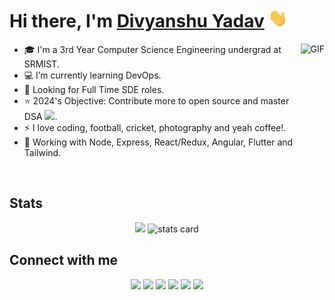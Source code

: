 <!-- ![Divyanshu Yadav (5)](https://user-images.githubusercontent.com/91051053/190860704-48723df0-5c19-465a-afae-b94973bfc74b.png) -->
# Hi there, I'm <a href="https://www.linkedin.com/in/divyanshu-yadav-b32a76220/" target="_blank" rel="noopener noreferrer">Divyanshu Yadav</a> <img src="https://raw.githubusercontent.com/ABSphreak/ABSphreak/master/gifs/Hi.gif" height="30" />
 
<!-- <img align="right" alt="GIF" height="160px" src="https://media.giphy.com/media/du3J3cXyzhj75IOgvA/giphy.gif" /> -->
<img align="right" alt="GIF" height="140px" src="https://user-images.githubusercontent.com/91051053/219441109-ae96da6a-1644-45f6-bb8d-321d39fb996f.png" />
 

 
 
- 🎓 I'm a 3rd Year Computer Science Engineering undergrad at SRMIST.  
- 💻 I’m currently learning DevOps. 
- 👯 Looking for Full Time SDE roles.
- ⭐ 2024's Objective: Contribute more to open source and master DSA <img src="https://media.giphy.com/media/WUlplcMpOCEmTGBtBW/giphy.gif" width="30">. 
- ⚡ I love coding, football, cricket, photography and yeah coffee!. 
- 🚀 Working with Node, Express, React/Redux, Angular, Flutter and Tailwind.
<br/> 

<!--  ![banner](https://user-images.githubusercontent.com/91051053/192588281-8b9b87ae-02e5-4718-8679-5ccae0dcc4a8.png) -->
 
<!-- ## Languages and tools used
<p align="center">
 <img src="https://img.shields.io/badge/HTML5-E34F26?style=for-the-badge&logo=html5&logoColor=white"><img/>
 <img src="https://img.shields.io/badge/CSS3-1572B6?style=for-the-badge&logo=css3&logoColor=white"><img/>
 <img src="https://img.shields.io/badge/JavaScript-323330?style=for-the-badge&logo=javascript&logoColor=F7DF1E"><img/>
 <img src="https://img.shields.io/badge/Bootstrap-563D7C?style=for-the-badge&logo=bootstrap&logoColor=white"><img/>
 <img src="https://img.shields.io/badge/Tailwind_CSS-38B2AC?style=for-the-badge&logo=tailwind-css&logoColor=white"><img/>
 <img src="https://img.shields.io/badge/npm-CB3837?style=for-the-badge&logo=npm&logoColor=white"><img/>
 <img src="https://img.shields.io/badge/Yarn-2C8EBB?style=for-the-badge&logo=yarn&logoColor=white"><img/>
 <img src="https://img.shields.io/badge/Node.js-339933?style=for-the-badge&logo=nodedotjs&logoColor=white"><img/>
 <img src="https://img.shields.io/badge/React-20232A?style=for-the-badge&logo=react&logoColor=61DAFB"><img/>
 <img src="https://img.shields.io/badge/svelte-%23f1413d.svg?style=for-the-badge&logo=svelte&logoColor=white"/>
 <img src="https://img.shields.io/badge/angular-%23DD0031.svg?style=for-the-badge&logo=angular&logoColor=white"/>
 <img src="https://img.shields.io/badge/React_Router-CA4245?style=for-the-badge&logo=react-router&logoColor=white"><img/>
 <img src="https://img.shields.io/badge/Redux-593D88?style=for-the-badge&logo=redux&logoColor=white"><img/>
 <img src="https://img.shields.io/badge/Express.js-000000?style=for-the-badge&logo=express&logoColor=whit"><img/>
 <img src="https://img.shields.io/badge/-GraphQL-E10098?style=for-the-badge&logo=graphql&logoColor=white"><img/>
 <img src="https://img.shields.io/badge/Material%20UI-007FFF?style=for-the-badge&logo=mui&logoColor=white"><img/>
 <img src="https://img.shields.io/badge/MongoDB-4EA94B?style=for-the-badge&logo=mongodb&logoColor=white"><img/>
 <img src="https://img.shields.io/badge/Supabase-181818?style=for-the-badge&logo=supabase&logoColor=white"><img/>
 <img src="https://img.shields.io/badge/TypeScript-007ACC?style=for-the-badge&logo=typescript&logoColor=white"><img/>
 <img src="https://img.shields.io/badge/next.js-000000?style=for-the-badge&logo=nextdotjs&logoColor=white"><img/>
 <img src="https://img.shields.io/badge/Figma-F24E1E?style=for-the-badge&logo=figma&logoColor=white"><img/>
 <img src="https://img.shields.io/badge/Canva-%2300C4CC.svg?&style=for-the-badge&logo=Canva&logoColor=white"><img/>
 <img src="https://img.shields.io/badge/java-%23ED8B00.svg?style=for-the-badge&logo=java&logoColor=white"><img/>
 <img src="https://img.shields.io/badge/C-00599C?style=for-the-badge&logo=c&logoColor=white"><img/>
 <img src="https://img.shields.io/badge/Flutter-%2302569B.svg?style=for-the-badge&logo=Flutter&logoColor=white"/>
 <img src="https://img.shields.io/badge/C%2B%2B-00599C?style=for-the-badge&logo=c%2B%2B&logoColor=white"><img/>
 <img src="https://img.shields.io/badge/Python-FFD43B?style=for-the-badge&logo=python&logoColor=blue"><img/>
 <img src="https://img.shields.io/badge/GitHub_Actions-2088FF?style=for-the-badge&logo=github-actions&logoColor=white"><img/>
 <img src="https://img.shields.io/badge/GitHub-100000?style=for-the-badge&logo=github&logoColor=white"><img/>
 <img src="https://img.shields.io/badge/Amazon_AWS-FF9900?style=for-the-badge&logo=amazonaws&logoColor=white"><img/>
 <img src="https://img.shields.io/badge/Google_Cloud-4285F4?style=for-the-badge&logo=google-cloud&logoColor=white"><img/>
 <img src="https://img.shields.io/badge/Heroku-430098?style=for-the-badge&logo=heroku&logoColor=white"><img/>
 <img src="https://img.shields.io/badge/Netlify-00C7B7?style=for-the-badge&logo=netlify&logoColor=white"><img/>
 <img src="https://img.shields.io/badge/Vercel-000000?style=for-the-badge&logo=vercel&logoColor=white"><img/>
 <img src="https://img.shields.io/badge/amazon%20alexa-52b5f7?style=for-the-badge&logo=amazon%20alexa&logoColor=white"><img/>
</p> -->
<!--  [![@devyansh18's Holopin board](https://holopin.me/devyansh18)](https://holopin.io/@devyansh18) -->
      
 ## Stats
<!--  <p align="center">
 <img src="https://github-readme-streak-stats.herokuapp.com/?user=divyanshu1810&theme=dark" width="45%" align="center"/>
 <img src="https://github-readme-stats.vercel.app/api?username=divyanshu1810&theme=dark&count_private=true&include_all_commits=true&show_icons=true&custom_title=%23%20GitHub%20Stats%20%E2%9C%85" width="45%" align="center"/>
  <br/>
  <img src="https://github-readme-stats.vercel.app/api/top-langs/?username=divyanshu1810&theme=dark&layout=compact&langs_count=10&custom_title=%23%20Most%20Used%20Languages%20%F0%9F%91%A8%F0%9F%8F%BD%E2%80%8D%F0%9F%92%BB" align="center" width="30%"/>
  <img src="https://github-profile-summary-cards.vercel.app/api/cards/profile-details?username=divyanshu1810&theme=moonlight" width="58%" align="center" />
 <!--
  <img src="https://github-profile-trophy.vercel.app/?username=divyanshu1810&row=1(https://github.com/divyanshu1810/github-profile-trophy)" />
-->
<!-- <p/> --> 
 <p align="center">
         <img src="https://github-profile-summary-cards.vercel.app/api/cards/most-commit-language?username=divyanshu1810&theme=radical" />
        <img alt= "stats card" src="https://github-profile-summary-cards.vercel.app/api/cards/stats?username=divyanshu1810&theme=radical">

<p>
 
 ## Connect with me 
<p align="center">
  <a href="https://twitter.com/Devyansh18_" target="_blank"><img src="https://img.shields.io/badge/twitter-%231DA1F2.svg?&style=for-the-badge&logo=twitter&logoColor=white" /></a>
<!--   <a href="https://dev.to/divyanshu1810"><img src="https://img.shields.io/badge/dev.to-0A0A0A?style=for-the-badge&logo=dev.to&logoColor=white" /><a/> -->
  <a href="https://www.linkedin.com/in/divyanshu-yadav-b32a76220/" target="_blank"><img src="https://img.shields.io/badge/linkedin-%230077B5.svg?&style=for-the-badge&logo=linkedin&logoColor=white" /></a>
  <a href="https://www.instagram.com/devyansh18._/?hl=en" target="_blank"><img src="https://img.shields.io/badge/instagram-%23E4405F.svg?&style=for-the-badge&logo=instagram&logoColor=white" /></a>
  <a href="https://devyansh.vercel.app/" target="_blank"><img src="https://img.shields.io/badge/my_portfolio-000?style=for-the-badge&logo=ko-fi&logoColor=white" /></a>
<!--   <a href><img src="https://img.shields.io/badge/%3CServer%3E-%237289DA.svg?style=for-the-badge&logo=discord&logoColor=white" /><a/>  -->
  <a href="https://leetcode.com/devofficial1810/"><img src="https://img.shields.io/badge/LeetCode-000000?style=for-the-badge&logo=LeetCode&logoColor=#d16c06" /><a/>
  <a href="https://open.spotify.com/user/31yiatzg676ra4ufpnvrw6jyz6dm?si=ahCrZjFpQHa1INLSKmKDrw&utm_source=native-share-menu&nd=1"><img src="https://img.shields.io/badge/Spotify-1ED760?style=for-the-badge&logo=spotify&logoColor=white" /><a/>
</p>
 
<!--    ## Facts
   ```
  >> java facts.java
  
  People say "Jack of all Trades, Master of None",
  Quoted back in 1592, still a cliche in 2022.
  
  I say "Explorer of all Trades, Master of One".
  ```
-->   
  <!-- <p align="center">
    <img align="center" src="https://visitor-badge.glitch.me/badge?page_id=divyanshu1810.visitor-badge" alt="Visitors Badge"><img/>
   <p/> -->
    

